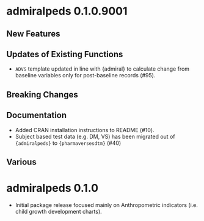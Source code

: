 # admiralpeds 0.1.0.9001

## New Features

## Updates of Existing Functions

- `ADVS` template updated in line with {admiral} to calculate change from baseline variables only for post-baseline records (#95).

## Breaking Changes

## Documentation

- Added CRAN installation instructions to README (#10).
- Subject based test data (e.g. DM, VS) has been migrated out of `{admiralpeds}` to `{pharmaversesdtm}` (#40)

## Various

# admiralpeds 0.1.0

- Initial package release focused mainly on Anthropometric indicators (i.e. child growth
development charts).
